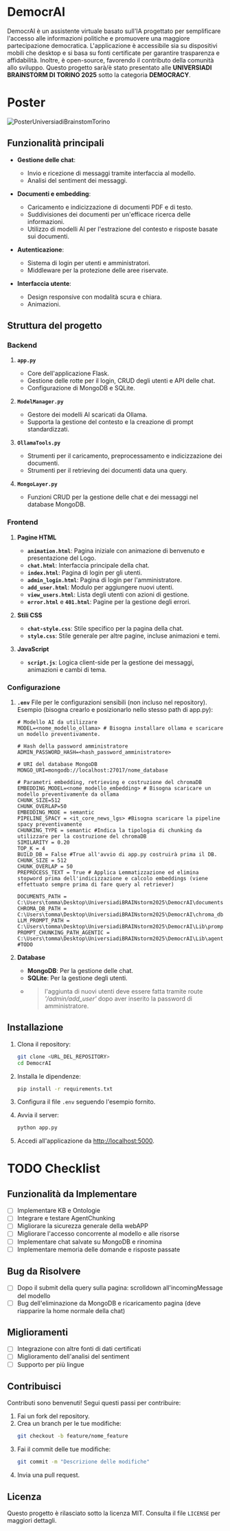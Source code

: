 # DemocrAI

DemocrAI è un assistente virtuale basato sull'IA progettato per semplificare l'accesso alle informazioni politiche e promuovere una maggiore partecipazione democratica. L'applicazione è accessibile sia su dispositivi mobili che desktop e si basa su fonti certificate per garantire trasparenza e affidabilità. Inoltre, è open-source, favorendo il contributo della comunità allo sviluppo.
Questo progetto sarà/è stato presentato alle **UNIVERSIADI BRAINSTORM DI TORINO 2025** sotto la categoria **DEMOCRACY**.

# Poster

![PosterUniversiadiBrainstomTorino](./static/media/Poster.png)


## Funzionalità principali

- **Gestione delle chat**: 
  - Invio e ricezione di messaggi tramite interfaccia al modello.
  - Analisi del sentiment dei messaggi.

- **Documenti e embedding**:
  - Caricamento e indicizzazione di documenti PDF e di testo.
  - Suddivisiones dei documenti per un'efficace ricerca delle informazioni.
  - Utilizzo di modelli AI per l'estrazione del contesto e risposte basate sui documenti.

- **Autenticazione**:
  - Sistema di login per utenti e amministratori.
  - Middleware per la protezione delle aree riservate.

- **Interfaccia utente**:
  - Design responsive con modalità scura e chiara.
  - Animazioni.

## Struttura del progetto

### Backend

1. **`app.py`**
   - Core dell'applicazione Flask.
   - Gestione delle rotte per il login, CRUD degli utenti e API delle chat.
   - Configurazione di MongoDB e SQLite.

2. **`ModelManager.py`**
   - Gestore dei modelli AI scaricati da Ollama.
   - Supporta la gestione del contesto e la creazione di prompt standardizzati.

3. **`OllamaTools.py`**
   - Strumenti per il caricamento, preprocessamento e indicizzazione dei documenti.
   - Strumenti per il retrieving dei documenti data una query.

4. **`MongoLayer.py`**
   - Funzioni CRUD per la gestione delle chat e dei messaggi nel database MongoDB.

### Frontend

1. **Pagine HTML**
   - **`animation.html`**: Pagina iniziale con animazione di benvenuto e presentazione del Logo.
   - **`chat.html`**: Interfaccia principale della chat.
   - **`index.html`**: Pagina di login per gli utenti.
   - **`admin_login.html`**: Pagina di login per l'amministratore.
   - **`add_user.html`**: Modulo per aggiungere nuovi utenti.
   - **`view_users.html`**: Lista degli utenti con azioni di gestione.
   - **`error.html`** e **`401.html`**: Pagine per la gestione degli errori.

2. **Stili CSS**
   - **`chat-style.css`**: Stile specifico per la pagina della chat.
   - **`style.css`**: Stile generale per altre pagine, incluse animazioni e temi.

3. **JavaScript**
   - **`script.js`**: Logica client-side per la gestione dei messaggi, animazioni e cambi di tema.

### Configurazione

1. **`.env`**
   File per le configurazioni sensibili (non incluso nel repository). Esempio (bisogna crearlo e posizionarlo nello stesso path di app.py):

   ```env
   # Modello AI da utilizzare
   MODEL=<nome_modello_ollama> # Bisogna installare ollama e scaricare un modello preventivamente.

   # Hash della password amministratore
   ADMIN_PASSWORD_HASH=<hash_password_amministratore>

   # URI del database MongoDB
   MONGO_URI=mongodb://localhost:27017/nome_database

   # Parametri embedding, retrieving e costruzione del chromaDB
   EMBEDDING_MODEL=<nome_modello_embedding> # Bisogna scaricare un modello preventivamente da ollama
   CHUNK_SIZE=512
   CHUNK_OVERLAP=50
   EMBEDDING_MODE = semantic
   PIPELINE_SPACY = <it_core_news_lgs> #Bisogna scaricare la pipeline spacy preventivamente
   CHUNKING_TYPE = semantic #Indica la tipologia di chunking da utilizzare per la costruzione del chromaDB
   SIMILARITY = 0.20 
   TOP_K = 4
   BUILD_DB = False #True all'avvio di app.py costruirà prima il DB.
   CHUNK_SIZE = 512
   CHUNK_OVERLAP = 50
   PREPROCESS_TEXT = True # Applica Lemmatizzazione ed elimina stopword prima dell'indicizzazione e calcolo embeddings (viene effettuato sempre prima di fare query al retriever)

   DOCUMENTS_PATH = C:\Users\tomma\Desktop\UniversiadiBRAINstorm2025\DemocrAI\documents
   CHROMA_DB_PATH = C:\Users\tomma\Desktop\UniversiadiBRAINstorm2025\DemocrAI\chroma_db
   LLM_PROMPT_PATH = C:\Users\tomma\Desktop\UniversiadiBRAINstorm2025\DemocrAI\Lib\prompt.txt
   PROMPT_CHUNKING_PATH_AGENTIC = C:\Users\tomma\Desktop\UniversiadiBRAINstorm2025\DemocrAI\Lib\agent_prompt.txt #TODO
   ```

2. **Database**
   - **MongoDB**: Per la gestione delle chat.
   - **SQLite**: Per la gestione degli utenti.
   - > l'aggiunta di nuovi utenti deve essere fatta tramite route *'/admin/add_user'* dopo aver inserito la password di amministratore.

## Installazione

1. Clona il repository:
   ```bash
   git clone <URL_DEL_REPOSITORY>
   cd DemocrAI
   ```

2. Installa le dipendenze:
   ```bash
   pip install -r requirements.txt
   ```

3. Configura il file `.env` seguendo l'esempio fornito.

4. Avvia il server:
   ```bash
   python app.py
   ```

5. Accedi all'applicazione da [http://localhost:5000](http://localhost:5000).

# TODO Checklist

## Funzionalità da Implementare
- [ ] Implementare KB e Ontologie
- [ ] Integrare e testare AgentChunking
- [ ] Migliorare la sicurezza generale della webAPP
- [ ] Migliorare l'accesso concorrente al modello e alle risorse
- [ ] Implementare chat salvate su MongoDB e rinomina
- [ ] Implementare memoria delle domande e risposte passate

## Bug da Risolvere
- [ ] Dopo il submit della query sulla pagina: scrolldown all'incomingMessage del modello
- [ ] Bug dell'eliminazione da MongoDB e ricaricamento pagina (deve riapparire la home normale della chat)

## Miglioramenti
- [ ] Integrazione con altre fonti di dati certificati
- [ ] Miglioramento dell'analisi del sentiment
- [ ] Supporto per più lingue

## Contribuisci

Contributi sono benvenuti! Segui questi passi per contribuire:

1. Fai un fork del repository.
2. Crea un branch per le tue modifiche:
   ```bash
   git checkout -b feature/nome_feature
   ```
3. Fai il commit delle tue modifiche:
   ```bash
   git commit -m "Descrizione delle modifiche"
   ```
4. Invia una pull request.

## Licenza

Questo progetto è rilasciato sotto la licenza MIT. Consulta il file `LICENSE` per maggiori dettagli.

